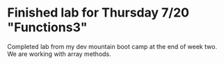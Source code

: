 # Finished lab for Thursday 7/20 "Functions3"

Completed lab from my dev mountain boot camp at the end of week two. We are working with array methods.

